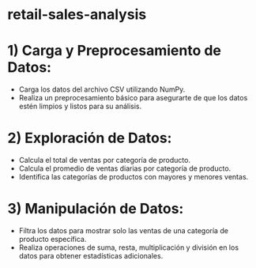 # retail-sales-analysis
# 1) Carga y Preprocesamiento de Datos:
* Carga los datos del archivo CSV utilizando NumPy.
* Realiza un preprocesamiento básico para asegurarte de que los datos estén limpios y listos para su análisis.
# 2) Exploración de Datos:
* Calcula el total de ventas por categoría de producto.
* Calcula el promedio de ventas diarias por categoría de producto.
* Identifica las categorías de productos con mayores y menores ventas.
# 3) Manipulación de Datos:
* Filtra los datos para mostrar solo las ventas de una categoría de producto específica.
* Realiza operaciones de suma, resta, multiplicación y división en los datos para obtener estadísticas adicionales.
